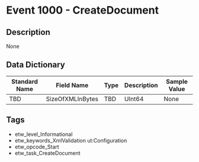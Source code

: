 # Event 1000 - CreateDocument

## Description
None

## Data Dictionary
|Standard Name|Field Name|Type|Description|Sample Value|
|---|---|---|---|---|
|TBD|SizeOfXMLInBytes|TBD|UInt64|None|None|

## Tags
* etw_level_Informational
* etw_keywords_XmlValidation ut:Configuration
* etw_opcode_Start
* etw_task_CreateDocument